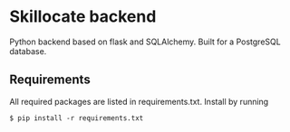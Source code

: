 # Skillocate backend
Python backend based on flask and SQLAlchemy. Built for a PostgreSQL database.

## Requirements
All required packages are listed in requirements.txt. Install by running
```
$ pip install -r requirements.txt
```
